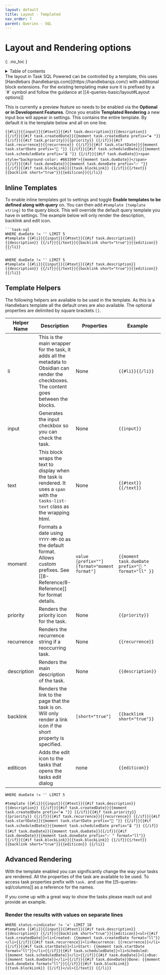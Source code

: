 ```yaml
---
layout: default
title: Layout - Templated
nav_order: 7
parent: Queries - SQL
---
```


# Layout and Rendering options

{: .no_toc }

<details markdown="block">
  <summary>
    Table of contents
  </summary>
  {: .text-delta }
1. TOC
{:toc}
</details>
The layout in Task SQL Powered can be controlled by a template, this uses [Handlebars (handlebarsjs.com)](https://handlebarsjs.com/) with additional block extensions. For the existing templating make sure it is prefixed by a `#` symbol and follow the guidance at [[4-queries-basic/layout#Layout options]]

This is currently a preview feature so needs to be enabled via the **Optional or in Development Features**. Once you enable **Templated Rendering** a new input box will appear in settings. This contains the entire template. By default it is the template below and all on one line.

``` Handlebars
{{#li}}{{input}}{{#text}}{{#if task.description}}{{description}} {{/if}}{{#if task.createdDate}}{{moment task.createdDate prefix="➕ "}} {{/if}}{{#if task.priority}}{{priority}} {{/if}}{{#if task.recurrence}}{{recurrence}} {{/if}}{{#if task.startDate}}{{moment task.startDate prefix="🛫 "}} {{/if}}{{#if task.scheduledDate}}{{moment task.scheduledDate prefix="⏳ "}} {{/if}}{{#if task.dueDate}}<span style="background-color: #663399">{{moment task.dueDate}}</span> {{/if}}{{#if task.doneDate}}{{moment task.doneDate prefix="✅ "}} {{/if}}{{#if task.blockLink}}{{task.blockLink}} {{/if}}{{/text}}{{backlink short="true"}}{{editicon}}{{/li}}
```

## Inline Templates

To enable inline templates got to settings and toggle **Enable templates to be defined along with query** on. You can then add `#template [template string]` to the query block. This will override the default query template you have in settings. The example below will only render the description, backlink and edit icon.

    ```task-sql
    WHERE dueDate != '' LIMIT 5
    #template {{#li}}{{input}}{{#text}}{{#if task.description}}{{description}} {{/if}}{{/text}}{{backlink short="true"}}{{editicon}} {{/li}}
    ```

```task-sql
WHERE dueDate != '' LIMIT 5
#template {{#li}}{{input}}{{#text}}{{#if task.description}}{{description}} {{/if}}{{/text}}{{backlink short="true"}}{{editicon}} {{/li}}
```

## Template Helpers

The following helpers are available to be used in the template. As this is a Handlebars template all the default ones are also available. The optional properties are delimited by square brackets `[]`.

| Helper Name | Description                                                                                                                                 | Properties                                   | Example                                            | Rendered               |
| ----------- | ------------------------------------------------------------------------------------------------------------------------------------------- | -------------------------------------------- | -------------------------------------------------- | ---------------------- |
| li          | This is the main wrapper for the task, it adds all the metadata to Obsidian can render the checkboxes. The content goes between the blocks. | None                                         | `{{#li}}{{/li}}`                                   |                        |
| input       | Generates the input checkbox so you can check the task.                                                                                     | None                                         | `{{input}}`                                        |                        |
| text        | This block wraps the text to display when the task is rendered. It uses a `span` with the `tasks-list-text` class as the wrapping html.     | None                                         | `{{#text}}{{/text}}`                               |                        |
| moment      | Formats a date using `YYYY-MM-DD` as the default format. Allows custom prefixes. See [[8-Reference/8-Reference]] for format details.        | `value [prefix=""] [format="moment format"]` | `{{moment task.dueDate prefix="📅 " format="ll" }}` | ✅ May 30, 2022         |
| priority    | Renders the priority icon for the task.                                                                                                     | None                                         | `{{priority}}`                                     | ⏫                      |
| recurrence  | Renders the recurrence string if a reoccurring task.                                                                                        | None                                         | `{{recurrence}}`                                   | 🔁 every week on Sunday |
| description | Renders the main description of the task.                                                                                                   | None                                         | `{{description}}`                                  | buy milk               |
| backlink    | Renders the link to the page that the task is on. Will only render a link icon if the short property is specified.                          | `[short="true"]`                             | `{{backlink short="true"}}`                        | 🔗                      |
| editicon    | Adds the edit icon to the tasks that opens the tasks edit dialog                                                                            | none                                         | `{{editicon}}`                                     |                        |

```task-sql
WHERE dueDate != '' LIMIT 5

#template {{#li}}{{input}}{{#text}}{{#if task.description}}{{description}} {{/if}}{{#if task.createdDate}}{{moment task.createdDate prefix="➕ "}} {{/if}}{{#if task.priority}}{{priority}} {{/if}}{{#if task.recurrence}}{{recurrence}} {{/if}}{{#if task.startDate}}{{moment task.startDate prefix="🛫 "}} {{/if}}{{#if task.scheduledDate}}{{moment task.scheduledDate prefix="⏳ "}} {{/if}}{{#if task.dueDate}}{{moment task.dueDate}}{{/if}}{{#if task.doneDate}}{{moment task.doneDate prefix="✅ " format="ll"}} {{/if}}{{#if task.blockLink}}{{task.blockLink}} {{/if}}{{/text}}{{backlink short="true"}}{{editicon}} {{/li}}
```

## Advanced Rendering

With the template enabled you can significantly change the way your tasks are rendered. All the properties of the task are available to be used. To access task properties prefix with `task.` and use the [[5-queries-sql/columns]] as a reference for the names.

If you come up with a great way to show the tasks please reach out and provide an example.

### Render the results with values on separate lines

```task-sql
WHERE status->indicator != 'x' LIMIT 10
#template {{#li}}{{input}}{{#text}}{{#if task.description}}{{description}} {{/if}}{{backlink short="true"}}{{editicon}}<ul>{{#if task.createdDate}}<li>Created: {{moment task.createdDate format="ll"}}</li>{{/if}}{{#if task.recurrence}}<li>Recurrence: {{recurrence}}</li>{{/if}}{{#if task.startDate}}<li>Start: {{moment task.startDate format="ll"}}</li>{{/if}}{{#if task.scheduledDate}}<li>Scheduled: {{moment task.scheduledDate}}</li>{{/if}}{{#if task.dueDate}}<li>Due: {{moment task.dueDate}}</li>{{/if}}{{#if task.doneDate}}Done: {{moment task.doneDate format="ll"}}{{/if}}{{#if task.blockLink}}{{task.blockLink}} {{/if}}</ul>{{/text}} {{/li}}
```
